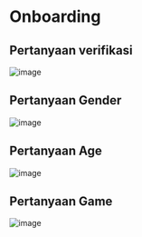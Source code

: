 # Onboarding
## Pertanyaan verifikasi
![image](https://github.com/osiic/atlantis-report/assets/96474947/7aa7e531-4588-49fc-b49c-8937df40c8da)

## Pertanyaan Gender
![image](https://github.com/osiic/atlantis-report/assets/96474947/be9c31bf-9053-4036-b4d9-f9fc2712753d)

## Pertanyaan Age
![image](https://github.com/osiic/atlantis-report/assets/96474947/dcf7abfd-4bd7-4fe4-9df5-808a396929e2)

## Pertanyaan Game
![image](https://github.com/osiic/atlantis-report/assets/96474947/8c6b89aa-75a0-45fe-9211-a99bb8001d33)
